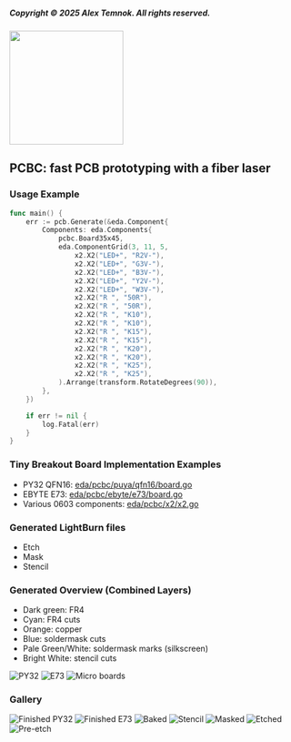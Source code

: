 ##### Copyright © 2025 Alex Temnok. All rights reserved.
<img src="doc/gallery/logo.png" width="200"/>

## PCBC: fast PCB prototyping with a fiber laser

### Usage Example

```go
func main() {
	err := pcb.Generate(&eda.Component{
		Components: eda.Components{
			pcbc.Board35x45,
			eda.ComponentGrid(3, 11, 5,
				x2.X2("LED+", "R2V-"),
				x2.X2("LED+", "G3V-"),
				x2.X2("LED+", "B3V-"),
				x2.X2("LED+", "Y2V-"),
				x2.X2("LED+", "W3V-"),
				x2.X2("R ", "50R"),
				x2.X2("R ", "50R"),
				x2.X2("R ", "K10"),
				x2.X2("R ", "K10"),
				x2.X2("R ", "K15"),
				x2.X2("R ", "K15"),
				x2.X2("R ", "K20"),
				x2.X2("R ", "K20"),
				x2.X2("R ", "K25"),
				x2.X2("R ", "K25"),
			).Arrange(transform.RotateDegrees(90)),
		},
	})

	if err != nil {
		log.Fatal(err)
	}
}
```

### Tiny Breakout Board Implementation Examples

* PY32 QFN16: [eda/pcbc/puya/qfn16/board.go](eda/pcbc/puya/qfn16/board.go)
* EBYTE E73: [eda/pcbc/ebyte/e73/board.go](eda/pcbc/ebyte/e73/board.go)
* Various 0603 components: [eda/pcbc/x2/x2.go](eda/pcbc/x2/x2.go)

### Generated LightBurn files

* Etch
* Mask
* Stencil

### Generated Overview (Combined Layers)

* Dark green: FR4
* Cyan: FR4 cuts
* Orange: copper
* Blue: soldermask cuts
* Pale Green/White: soldermask marks (silkscreen)
* Bright White: stencil cuts

![PY32](doc/gallery/py32/overview.png)
![E73](doc/gallery/e73/overview.png)
![Micro boards](doc/gallery/resistors.png)

### Gallery

![Finished PY32](doc/gallery/py32/finished.jpg)
![Finished E73](doc/gallery/e73/finished.jpg)
![Baked](doc/gallery/e73/baked.jpg)
![Stencil](doc/gallery/e73/stencil.jpg)
![Masked](doc/gallery/e73/masked.jpg)
![Etched](doc/gallery/e73/etched.jpg)
![Pre-etch](doc/gallery/e73/pre-etch.jpg)

